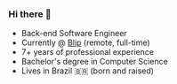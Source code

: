 ### Hi there 👋

- Back-end Software Engineer
- Currently @ [Blip](https://www.blip.ai/en/) (remote, full-time)
- 7+ years of professional experience
- Bachelor's degree in Computer Science
- Lives in Brazil 🇧🇷 (born and raised)
